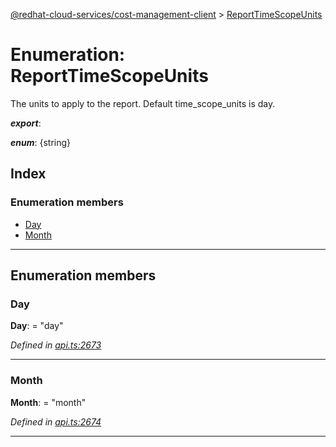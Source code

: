 [@redhat-cloud-services/cost-management-client](../README.md) > [ReportTimeScopeUnits](../enums/reporttimescopeunits.md)

# Enumeration: ReportTimeScopeUnits

The units to apply to the report. Default time\_scope\_units is day.

*__export__*: 

*__enum__*: {string}

## Index

### Enumeration members

* [Day](reporttimescopeunits.md#day)
* [Month](reporttimescopeunits.md#month)

---

## Enumeration members

<a id="day"></a>

###  Day

**Day**:  = "day"

*Defined in [api.ts:2673](https://github.com/RedHatInsights/javascript-clients/blob/master/packages/cost-management/api.ts#L2673)*

___
<a id="month"></a>

###  Month

**Month**:  = "month"

*Defined in [api.ts:2674](https://github.com/RedHatInsights/javascript-clients/blob/master/packages/cost-management/api.ts#L2674)*

___

